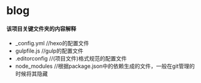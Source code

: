 # blog

#### 该项目关键文件夹的内容解释

* _config.yml    //hexo的配置文件
* gulpfile.js    //gulp的配置文件
* .editorconfig  //(项目文件)格式规范的配置文件
* node_modules   //根据package.json中的依赖生成的文件，一般在git管理的时候将其隐藏

